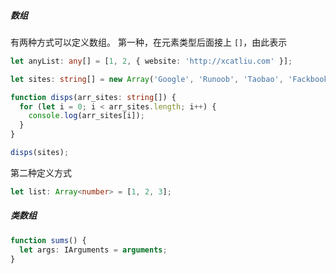 ##### 数组

有两种方式可以定义数组。
第一种，在元素类型后面接上 `[]`，由此表示

```ts
let anyList: any[] = [1, 2, { website: 'http://xcatliu.com' }];

let sites: string[] = new Array('Google', 'Runoob', 'Taobao', 'Fackbook');

function disps(arr_sites: string[]) {
  for (let i = 0; i < arr_sites.length; i++) {
    console.log(arr_sites[i]);
  }
}

disps(sites);
```

第二种定义方式

```ts
let list: Array<number> = [1, 2, 3];
```

##### 类数组

```ts
function sums() {
  let args: IArguments = arguments;
}
```

